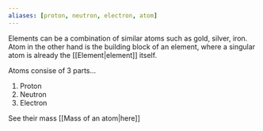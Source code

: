 ```yaml
---
aliases: [proton, neutron, electron, atom]
---
```


Elements can be a combination of similar atoms such as gold, silver, iron. Atom in the other hand is the building block of an element, where a singular atom is already the [[Element|element]] itself.


Atoms consise of 3 parts...
1. Proton
2. Neutron
3. Electron

See their mass [[Mass of an atom|here]]
